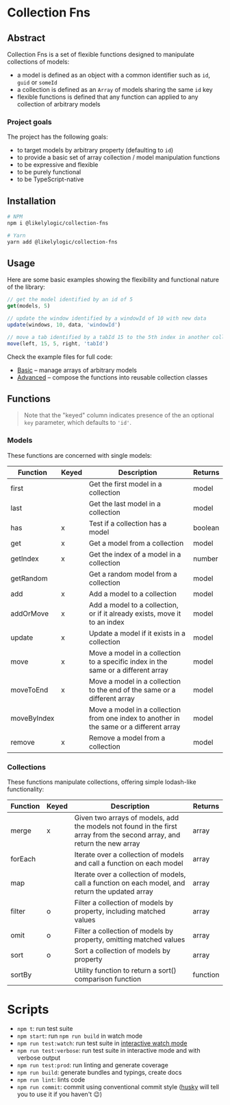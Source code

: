# Collection Fns

## Abstract

Collection Fns is a set of flexible functions designed to manipulate collections of models:

- a model is defined as an object with a common identifier such as `id`, `guid` or `someId`
- a collection is defined as an `Array` of models sharing the same `id` key
- flexible functions is defined that any function can applied to any collection of arbitrary models

### Project goals

The project has the following goals:

- to target models by arbitrary property (defaulting to `id`)
- to provide a basic set of array collection / model manipulation functions
- to be expressive and flexible
- to be purely functional
- to be TypeScript-native

## Installation

```bash
# NPM
npm i @likelylogic/collection-fns

# Yarn
yarn add @likelylogic/collection-fns
```

## Usage

Here are some basic examples showing the flexibility and functional nature of the library:

```js
// get the model identified by an id of 5
get(models, 5)
```

```js
// update the window identified by a windowId of 10 with new data 
update(windows, 10, data, 'windowId')
```

```js
// move a tab identified by a tabId 15 to the 5th index in another collection
move(left, 15, 5, right, 'tabId')
```

Check the example files for full code:

- [Basic](./examples/basic.ts) – manage arrays of arbitrary models
- [Advanced](./examples/advanced.ts) – compose the functions into reusable collection classes

## Functions

> Note that the "keyed" column indicates presence of the an optional `key` parameter, which defaults to `'id'`.

### Models

These functions are concerned with single models:

| Function    | Keyed  | Description                                                  | Returns |
| ----------- | ------ | ------------------------------------------------------------ | ------- |
| first       | &nbsp; | Get the first model in a collection                          | model   |
| last        | &nbsp; | Get the last model in a collection                           | model   |
| has         | x      | Test if a collection has a model                             | boolean |
| get         | x      | Get a model from a collection                                | model   |
| getIndex    | x      | Get the index of a model in a collection                     | number  |
| getRandom   | &nbsp; | Get a random model from a collection                         | model   |
| add         | x      | Add a model to a collection                                  | model   |
| addOrMove   | x      | Add a model to a collection, or if it already exists, move it to an index | model   |
| update      | x      | Update a model if it exists in a collection                  | model   |
| move        | x      | Move a model in a collection to a specific index in the same or a different array | model   |
| moveToEnd   | x      | Move a model in a collection to the end of the same or a different array | model   |
| moveByIndex | &nbsp; | Move a model in a collection from one index to another in the same or a different array | model   |
| remove      | x      | Remove a model from a collection                             | model   |

### Collections

These functions manipulate collections, offering simple lodash-like functionality:

| Function | Keyed  | Description                                                  | Returns  |
| -------- | ------ | ------------------------------------------------------------ | -------- |
| merge    | x      | Given two arrays of models, add the models not found in the first array from the second array, and return the new array | array    |
| forEach  | &nbsp; | Iterate over a collection of models and call a function on each model | array    |
| map      | &nbsp; | Iterate over a collection of models, call a function on each model, and return the updated array | array    |
| filter   | o      | Filter a collection of models by property, including matched values | array    |
| omit     | o      | Filter a collection of models by property, omitting matched values | array    |
| sort     | o      | Sort a collection of models by property                      | array    |
| sortBy   | &nbsp; | Utility function to return a sort() comparison function      | function |

# Scripts

 - `npm t`: run test suite
 - `npm start`: run `npm run build` in watch mode
 - `npm run test:watch`: run test suite in [interactive watch mode](http://facebook.github.io/jest/docs/cli.html#watch)
 - `npm run test:verbose`: run test suite in interactive mode and with verbose output
 - `npm run test:prod`: run linting and generate coverage
 - `npm run build`: generate bundles and typings, create docs
 - `npm run lint`: lints code
 - `npm run commit`: commit using conventional commit style ([husky](https://github.com/typicode/husky) will tell you to use it if you haven't :wink:)

